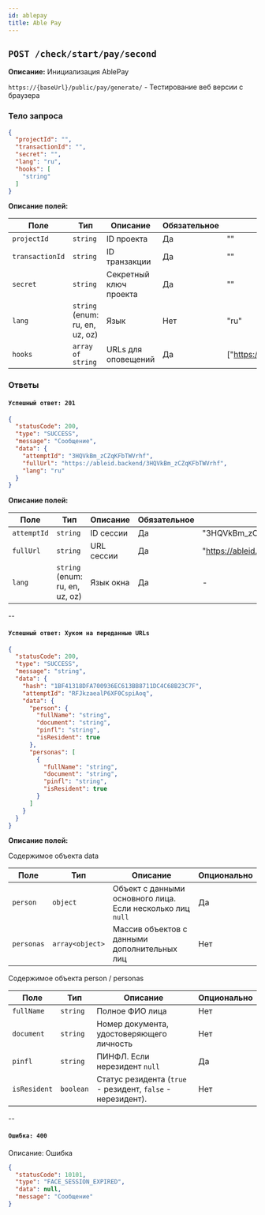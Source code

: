 ```yaml
---
id: ablepay
title: Able Pay
---
```


## `POST /check/start/pay/second`

**Описание:** Инициализация AblePay

`https://{baseUrl}/public/pay/generate/` - Тестирование веб версии с браузера

### Тело запроса

```json
{
  "projectId": "",
  "transactionId": "",
  "secret": "",
  "lang": "ru",
  "hooks": [
    "string"
  ]
}
```

**Описание полей:**

| Поле            | Тип                             | Описание               | Обязательное | Пример                           |
|-----------------|---------------------------------|------------------------|--------------|----------------------------------|
| `projectId`     | `string`                        | ID проекта             | Да           | ""                               |
| `transactionId` | `string`                        | ID транзакции          | Да           | ""                               |
| `secret`        | `string`                        | Секретный ключ проекта | Да           | ""                               |
| `lang`          | `string` (enum: ru, en, uz, oz) | Язык                   | Нет          | "ru"                             |
| `hooks`         | `array of string`               | URLs для оповещений    | Да           | ["https://domain.back/callback"] |

### Ответы

#### `Успешный ответ: 201`

```json
{
  "statusCode": 200,
  "type": "SUCCESS",
  "message": "Сообщение",
  "data": {
    "attemptId": "3HQVkBm_zCZqKFbTWVrhf",
    "fullUrl": "https://ableid.backend/3HQVkBm_zCZqKFbTWVrhf",
    "lang": "ru"
  }
}
```

**Описание полей:**

| Поле        | Тип                             | Описание   | Обязательное | Пример                                         |
|-------------|---------------------------------|------------|--------------|------------------------------------------------|
| `attemptId` | `string`                        | ID сессии  | Да           | "3HQVkBm_zCZqKFbTWVrhf"                        |
| `fullUrl`   | `string`                        | URL сессии | Да           | "https://ableid.backend/3HQVkBm_zCZqKFbTWVrhf" |
| `lang`      | `string` (enum: ru, en, uz, oz) | Язык окна  | Да           | -                                              |

--

#### `Успешный ответ: Хуком на переданные URLs`

```json
{
  "statusCode": 200,
  "type": "SUCCESS",
  "message": "string",
  "data": {
    "hash": "1BF41318DFA700936EC613BB8711DC4C68B23C7F",
    "attemptId": "RFJkzaealP6XF0CspiAoq",
    "data": {
      "person": {
        "fullName": "string",
        "document": "string",
        "pinfl": "string",
        "isResident": true
      },
      "personas": [
        {
          "fullName": "string",
          "document": "string",
          "pinfl": "string",
          "isResident": true
        }
      ]
    }
  }
}
```

**Описание полей:**

Содержимое объекта data

| Поле       | Тип             | Описание                                                   | Опционально |
|------------|-----------------|------------------------------------------------------------|-------------|
| `person`   | `object`        | Объект с данными основного лица. Если несколько лиц `null` | Да          |
| `personas` | `array<object>` | Массив объектов с данными дополнительных лиц               | Нет         |

Содержимое объекта person / personas

| Поле         | Тип       | Описание                                                    | Опционально |
|--------------|-----------|-------------------------------------------------------------|-------------|
| `fullName`   | `string`  | Полное ФИО лица                                             | Нет         |
| `document`   | `string`  | Номер документа, удостоверяющего личность                   | Нет         |
| `pinfl`      | `string`  | ПИНФЛ. Если нерезидент `null`                               | Да          |
| `isResident` | `boolean` | Статус резидента (`true` - резидент, `false` - нерезидент). | Нет         |

--

#### `Ошибка: 400`

Описание: Ошибка

```json
{
  "statusCode": 10101,
  "type": "FACE_SESSION_EXPIRED",
  "data": null,
  "message": "Сообщение"
}
```
